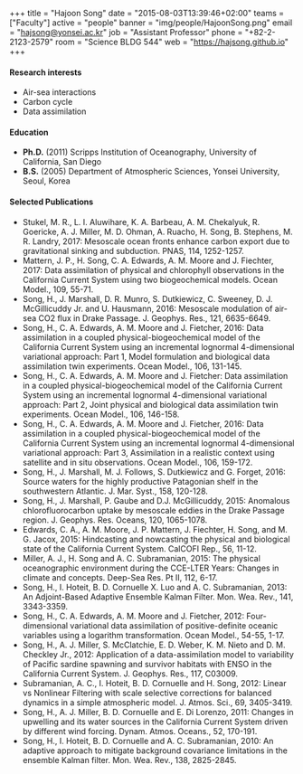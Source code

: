 +++
title = "Hajoon Song"
date = "2015-08-03T13:39:46+02:00"
teams = ["Faculty"]
active = "people"
banner = "img/people/HajoonSong.png"
email = "hajsong@yonsei.ac.kr"
job = "Assistant Professor"
phone = "+82-2-2123-2579"
room = "Science BLDG 544"
web = "https://hajsong.github.io"
+++

#### Research interests
+ Air-sea interactions
+ Carbon cycle
+ Data assimilation

#### Education
+ **Ph.D.** (2011) Scripps Institution of Oceanography, University of California, San Diego
+ **B.S.** (2005) Department of Atmospheric Sciences, Yonsei University, Seoul, Korea

#### Selected Publications
+ Stukel, M. R., L. I. Aluwihare, K. A. Barbeau, A. M. Chekalyuk, R. Goericke, A. J. Miller, M. D. Ohman, A. Ruacho, H. Song, B. Stephens, M. R. Landry, 2017: Mesoscale ocean fronts enhance carbon export due to gravitational sinking and subduction. PNAS, 114, 1252-1257.
+ Mattern, J. P., H. Song, C. A. Edwards, A. M. Moore and J. Fiechter, 2017: Data assimilation of physical and chlorophyll observations in the California Current System using two biogeochemical models. Ocean Model., 109, 55-71.
+ Song, H., J. Marshall, D. R. Munro, S. Dutkiewicz, C. Sweeney, D. J. McGillicuddy Jr. and U. Hausmann, 2016: Mesoscale modulation of air-sea CO2 flux in Drake Passage. J. Geophys. Res., 121, 6635-6649.
+ Song, H., C. A. Edwards, A. M. Moore and J. Fietcher, 2016: Data assimilation in a coupled physical-biogeochemical model of the California Current System using an incremental lognormal 4-dimensional variational approach: Part 1, Model formulation and biological data assimilation twin experiments. Ocean Model., 106, 131-145.
+ Song, H., C. A. Edwards, A. M. Moore and J. Fietcher: Data assimilation in a coupled physical-biogeochemical model of the California Current System using an incremental lognormal 4-dimensional variational approach: Part 2, Joint physical and biological data assimilation twin experiments. Ocean Model., 106, 146-158.
+ Song, H., C. A. Edwards, A. M. Moore and J. Fietcher, 2016: Data assimilation in a coupled physical-biogeochemical model of the California Current System using an incremental lognormal 4-dimensional variational approach: Part 3, Assimilation in a realistic context using satellite and in situ observations. Ocean Model., 106, 159-172.
+ Song, H., J. Marshall, M. J. Follows, S. Dutkiewicz and G. Forget, 2016: Source waters for the highly productive Patagonian shelf in the southwestern Atlantic. J. Mar. Syst., 158, 120-128.
+ Song, H., J. Marshall, P. Gaube and D.J. McGillicuddy, 2015: Anomalous chlorofluorocarbon uptake by mesoscale eddies in the Drake Passage region. J. Geophys. Res. Oceans, 120, 1065-1078.
+ Edwards, C. A., A. M. Moore, J. P. Mattern, J. Fiechter, H. Song, and M. G. Jacox, 2015: Hindcasting and nowcasting the physical and biological state of the California Current System. CalCOFI Rep., 56, 11-12.
+ Miller, A. J., H. Song and A. C. Subramanian, 2015: The physical oceanographic environment during the CCE-LTER Years: Changes in climate and concepts. Deep-Sea Res. Pt II, 112, 6-17.
+ Song, H., I. Hoteit, B. D. Cornuelle X. Luo and A. C. Subramanian, 2013: An Adjoint-Based Adaptive Ensemble Kalman Filter. Mon. Wea. Rev., 141, 3343-3359.
+ Song, H., C. A. Edwards, A. M. Moore and J. Fietcher, 2012: Four-dimensional variational data assimilation of positive-definite oceanic variables using a logarithm transformation. Ocean Model., 54-55, 1-17.
+ Song, H., A. J. Miller, S. McClatchie, E. D. Weber, K. M. Nieto and D. M. Checkley Jr., 2012: Application of a data-assimilation model to variability of Pacific sardine spawning and survivor habitats with ENSO in the California Current System. J. Geophys. Res., 117, C03009.
+ Subramanian, A. C., I. Hoteit, B. D. Cornuelle and H. Song, 2012: Linear vs Nonlinear Filtering with scale selective corrections for balanced dynamics in a simple atmospheric model. J. Atmos. Sci., 69, 3405-3419.
+ Song, H., A. J. Miller, B. D. Cornuelle and E. Di Lorenzo, 2011: Changes in upwelling and its water sources in the California Current System driven by different wind forcing. Dynam. Atmos. Oceans., 52, 170-191.
+ Song, H., I. Hoteit, B. D. Cornuelle and A. C. Subramanian, 2010: An adaptive approach to mitigate background covariance limitations in the ensemble Kalman filter. Mon. Wea. Rev., 138, 2825-2845.
